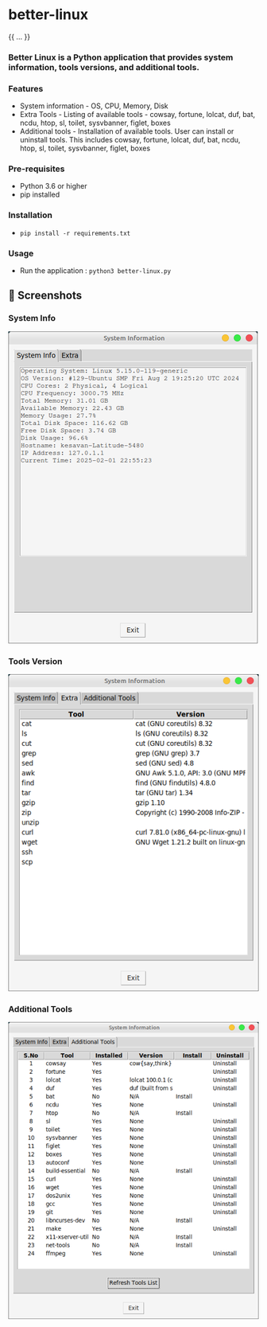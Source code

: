 # better-linux
{{ ... }}


### Better Linux is a Python application that provides system information, tools versions, and additional tools.

### Features
- System information - OS, CPU, Memory, Disk
- Extra Tools  - Listing of available tools - cowsay, fortune, lolcat, duf, bat, ncdu, htop, sl, toilet, sysvbanner, figlet, boxes
- Additional tools - Installation of available tools.  User can install or uninstall tools. This includes cowsay, fortune, lolcat, duf, bat, ncdu, htop, sl, toilet, sysvbanner, figlet, boxes


### Pre-requisites
- Python 3.6 or higher
- pip installed

### Installation
- `pip install -r requirements.txt`


### Usage
- Run the application : `python3 better-linux.py`



## 📸 Screenshots

### System Info

![System Info](screenshots/sys-info.png)

### Tools Version

![Tools Version](screenshots/extra.png)

### Additional Tools

![Additional Tools](screenshots/additional-tools.png)

